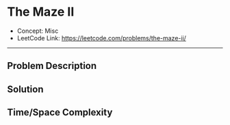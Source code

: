 # The Maze II

- Concept: Misc
- LeetCode Link: https://leetcode.com/problems/the-maze-ii/

---

## Problem Description

## Solution

## Time/Space Complexity

